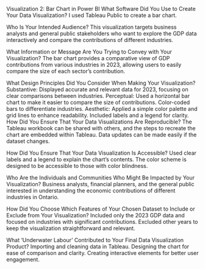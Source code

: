Visualization 2: Bar Chart in Power BI
What Software Did You Use to Create Your Data Visualization?
I used Tableau Public to create a bar chart.

Who Is Your Intended Audience?
This visualization targets business analysts and general public stakeholders who want to explore the GDP data interactively and compare the contributions of different industries.

What Information or Message Are You Trying to Convey with Your Visualization?
The bar chart provides a comparative view of GDP contributions from various industries in 2023, allowing users to easily compare the size of each sector’s contribution.

What Design Principles Did You Consider When Making Your Visualization?
Substantive: Displayed accurate and relevant data for 2023, focusing on clear comparisons between industries.
Perceptual: Used a horizontal bar chart to make it easier to compare the size of contributions. Color-coded bars to differentiate industries.
Aesthetic: Applied a simple color palette and grid lines to enhance readability. Included labels and a legend for clarity.
How Did You Ensure That Your Data Visualizations Are Reproducible?
The Tableau workbook can be shared with others, and the steps to recreate the chart are embedded within Tableau. Data updates can be made easily if the dataset changes.

How Did You Ensure That Your Data Visualization Is Accessible?
Used clear labels and a legend to explain the chart’s contents. The color scheme is designed to be accessible to those with color blindness.

Who Are the Individuals and Communities Who Might Be Impacted by Your Visualization?
Business analysts, financial planners, and the general public interested in understanding the economic contributions of different industries in Ontario.

How Did You Choose Which Features of Your Chosen Dataset to Include or Exclude from Your Visualization?
Included only the 2023 GDP data and focused on industries with significant contributions. Excluded other years to keep the visualization straightforward and relevant.

What ‘Underwater Labour’ Contributed to Your Final Data Visualization Product?
Importing and cleaning data in Tableau.
Designing the chart for ease of comparison and clarity.
Creating interactive elements for better user engagement.